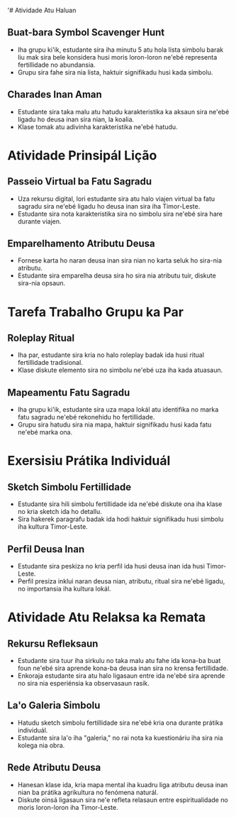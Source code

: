 '# Atividade Atu Haluan

## Buat-bara Symbol Scavenger Hunt
- Iha grupu ki'ik, estudante sira iha minutu 5 atu hola lista simbolu barak liu mak sira bele konsidera husi moris loron-loron ne'ebé representa fertillidade no abundansia.
- Grupu sira fahe sira nia lista, haktuir signifikadu husi kada simbolu.

## Charades Inan Aman
- Estudante sira taka malu atu hatudu karakteristika ka aksaun sira ne'ebé ligadu ho deusa inan sira nian, la koalia.
- Klase tomak atu adivinha karakteristika ne'ebé hatudu.

# Atividade Prinsipál Lição

## Passeio Virtual ba Fatu Sagradu
- Uza rekursu digital, lori estudante sira atu halo viajen virtual ba fatu sagradu sira ne'ebé ligadu ho deusa inan sira iha Timor-Leste.
- Estudante sira nota karakteristika sira no simbolu sira ne'ebé sira hare durante viajen.

## Emparelhamento Atributu Deusa
- Fornese karta ho naran deusa inan sira nian no karta seluk ho sira-nia atributu.
- Estudante sira emparelha deusa sira ho sira nia atributu tuir, diskute sira-nia opsaun.

# Tarefa Trabalho Grupu ka Par

## Roleplay Ritual
- Iha par, estudante sira kria no halo roleplay badak ida husi ritual fertillidade tradisional.
- Klase diskute elemento sira no simbolu ne'ebé uza iha kada atuasaun.

## Mapeamentu Fatu Sagradu
- Iha grupu ki'ik, estudante sira uza mapa lokál atu identifika no marka fatu sagradu ne'ebé rekonehidu ho fertillidade.
- Grupu sira hatudu sira nia mapa, haktuir signifikadu husi kada fatu ne'ebé marka ona.

# Exersisiu Prátika Individuál

## Sketch Simbolu Fertillidade
- Estudante sira hili simbolu fertillidade ida ne'ebé diskute ona iha klase no kria sketch ida ho detallu.
- Sira hakerek paragrafu badak ida hodi haktuir signifikadu husi simbolu iha kultura Timor-Leste.

## Perfil Deusa Inan
- Estudante sira peskiza no kria perfil ida husi deusa inan ida husi Timor-Leste.
- Perfil presiza inklui naran deusa nian, atributu, ritual sira ne'ebé ligadu, no importansia iha kultura lokál.

# Atividade Atu Relaksa ka Remata

## Rekursu Refleksaun
- Estudante sira tuur iha sirkulu no taka malu atu fahe ida kona-ba buat foun ne'ebé sira aprende kona-ba deusa inan sira no krensa fertillidade.
- Enkoraja estudante sira atu halo ligasaun entre ida ne'ebé sira aprende no sira nia esperiénsia ka observasaun rasik.

## La'o Galeria Simbolu
- Hatudu sketch simbolu fertillidade sira ne'ebé kria ona durante prátika individuál.
- Estudante sira la'o iha "galeria," no rai nota ka kuestionáriu iha sira nia kolega nia obra.

## Rede Atributu Deusa
- Hanesan klase ida, kria mapa mental iha kuadru liga atributu deusa inan nian ba prátika agrikultura no fenómena naturál.
- Diskute oinsá ligasaun sira ne'e refleta relasaun entre espiritualidade no moris loron-loron iha Timor-Leste.